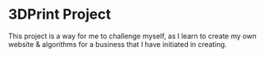 # 3DPrint Project
This project is a way for me to challenge myself, as I learn to create my own website & algorithms for a business that I have initiated in creating.